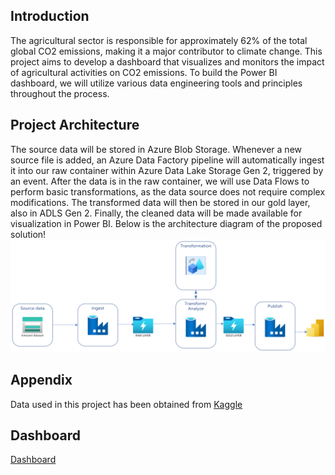 ## Introduction
The agricultural sector is responsible for approximately 62% of the total global CO2 emissions, making it a major contributor to climate change. This project aims to develop a dashboard that visualizes and monitors the impact of agricultural activities on CO2 emissions. To build the Power BI dashboard, we will utilize various data engineering tools and principles throughout the process.

## Project Architecture
The source data will be stored in Azure Blob Storage. Whenever a new source file is added, an Azure Data Factory pipeline will automatically ingest it into our raw container within Azure Data Lake Storage Gen 2, triggered by an event. After the data is in the raw container, we will use Data Flows to perform basic transformations, as the data source does not require complex modifications. The transformed data will then be stored in our gold layer, also in ADLS Gen 2. Finally, the cleaned data will be made available for visualization in Power BI. Below is the architecture diagram of the proposed solution!
![Diagram](misc/ArchitectureDiagram.png)


## Appendix

Data used in this project has been obtained from [Kaggle](https://www.kaggle.com/datasets/alessandrolobello/agri-food-co2-emission-dataset-forecasting-ml)

## Dashboard


[Dashboard](https://github.com/Prajwal-Narayanaswamy/Carbon-Emission-Analytics-AgriFood/blob/main/powerbi/report%20snapshot.png)

